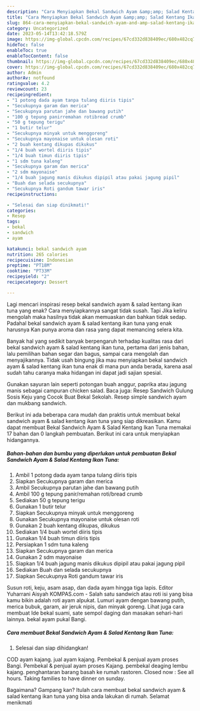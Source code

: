 ```yaml
---
description: "Cara Menyiapkan Bekal Sandwich Ayam &amp;amp; Salad Kentang Ikan Tuna yang Lezat"
title: "Cara Menyiapkan Bekal Sandwich Ayam &amp;amp; Salad Kentang Ikan Tuna yang Lezat"
slug: 864-cara-menyiapkan-bekal-sandwich-ayam-and-amp-salad-kentang-ikan-tuna-yang-lezat
category: Uncategorized
date: 2023-05-14T13:42:18.579Z
image: https://img-global.cpcdn.com/recipes/67cd332d838409ec/680x482cq70/bekal-sandwich-ayam-salad-kentang-ikan-tuna-foto-resep-utama.jpg
hideToc: false
enableToc: true
enableTocContent: false
thumbnail: https://img-global.cpcdn.com/recipes/67cd332d838409ec/680x482cq70/bekal-sandwich-ayam-salad-kentang-ikan-tuna-foto-resep-utama.jpg
cover: https://img-global.cpcdn.com/recipes/67cd332d838409ec/680x482cq70/bekal-sandwich-ayam-salad-kentang-ikan-tuna-foto-resep-utama.jpg
author: Admin
authorAv: notfound
ratingvalue: 4.2
reviewcount: 23
recipeingredient:
- "1 potong dada ayam tanpa tulang diiris tipis"
- "Secukupnya garam dan merica"
- "Secukupnya parutan jahe dan bawang putih"
- "100 g tepung panirremahan rotibread crumb"
- "50 g tepung terigu"
- "1 butir telur"
- "Secukupnya minyak untuk menggoreng"
- "Secukupnya mayonaise untuk olesan roti"
- "2 buah kentang dikupas dikukus"
- "1/4 buah wortel diiris tipis"
- "1/4 buah timun diiris tipis"
- "1 sdm tuna kaleng"
- "Secukupnya garam dan merica"
- "2 sdm mayonaise"
- "1/4 buah jagung manis dikukus dipipil atau pakai jagung pipil"
- "Buah dan selada secukupnya"
- "Secukupnya Roti gandum tawar iris"
recipeinstructions:

- "Selesai dan siap dinikmati!"
categories:
- Resep
tags:
- bekal
- sandwich
- ayam

katakunci: bekal sandwich ayam 
nutrition: 265 calories
recipecuisine: Indonesian
preptime: "PT18M"
cooktime: "PT33M"
recipeyield: "2"
recipecategory: Dessert

---
```



Lagi mencari inspirasi resep bekal sandwich ayam &amp; salad kentang ikan tuna yang enak? Cara menyiapkannya sangat tidak susah. Tapi Jika keliru mengolah maka hasilnya tidak akan memuaskan dan bahkan tidak sedap. Padahal bekal sandwich ayam &amp; salad kentang ikan tuna yang enak harusnya Kan punya aroma dan rasa yang dapat memancing selera kita.


Banyak hal yang sedikit banyak berpengaruh terhadap kualitas rasa dari bekal sandwich ayam &amp; salad kentang ikan tuna, pertama dari jenis bahan, lalu pemilihan bahan segar dan bagus, sampai cara mengolah dan menyajikannya. Tidak usah bingung jika mau menyiapkan bekal sandwich ayam &amp; salad kentang ikan tuna enak di mana pun anda berada, karena asal sudah tahu caranya maka hidangan ini dapat jadi sajian spesial.

Gunakan sayuran lain seperti potongan buah anggur, paprika atau jagung manis sebagai campuran chicken salad. Baca juga: Resep Sandwich Gulung Sosis Keju yang Cocok Buat Bekal Sekolah. Resep simple sandwich ayam dan mukbang sandwich.


Berikut ini ada beberapa cara mudah dan praktis untuk membuat bekal sandwich ayam &amp; salad kentang ikan tuna yang siap dikreasikan. Kamu dapat membuat Bekal Sandwich Ayam &amp; Salad Kentang Ikan Tuna memakai 17 bahan dan 0 langkah pembuatan. Berikut ini cara untuk menyiapkan hidangannya.

<!--inarticleads1-->

##### Bahan-bahan dan bumbu yang diperlukan untuk pembuatan Bekal Sandwich Ayam &amp; Salad Kentang Ikan Tuna:

1. Ambil 1 potong dada ayam tanpa tulang diiris tipis
1. Siapkan Secukupnya garam dan merica
1. Ambil Secukupnya parutan jahe dan bawang putih
1. Ambil 100 g tepung panir/remahan roti/bread crumb
1. Sediakan 50 g tepung terigu
1. Gunakan 1 butir telur
1. Siapkan Secukupnya minyak untuk menggoreng
1. Gunakan Secukupnya mayonaise untuk olesan roti
1. Gunakan 2 buah kentang dikupas, dikukus
1. Sediakan 1/4 buah wortel diiris tipis
1. Gunakan 1/4 buah timun diiris tipis
1. Persiapkan 1 sdm tuna kaleng
1. Siapkan Secukupnya garam dan merica
1. Gunakan 2 sdm mayonaise
1. Siapkan 1/4 buah jagung manis dikukus dipipil atau pakai jagung pipil
1. Sediakan Buah dan selada secukupnya
1. Siapkan Secukupnya Roti gandum tawar iris


Susun roti, keju, asam asap, dan dada ayam hingga tiga lapis. Editor Yuharrani Aisyah KOMPAS.com - Salah satu sandwich atau roti isi yang bisa kamu bikin adalah roti ayam alpukat. Lumuri ayam dengan bawang putih, merica bubuk, garam, air jeruk nipis, dan minyak goreng. Lihat juga cara membuat Ide bekal suami, sate sempol daging dan masakan sehari-hari lainnya. bekal ayam pukal Bangi. 

<!--inarticleads2-->

##### Cara membuat Bekal Sandwich Ayam &amp; Salad Kentang Ikan Tuna:


1. Selesai dan siap dihidangkan!

COD ayam kajang. jual ayam kajang. Pembekal &amp; penjual ayam proses Bangi. Pembekal &amp; penjual ayam proses Kajang. pembekal deaging lembu kajang. penghantaran barang basah ke rumah rastoren. Closed now : See all hours. Taking families to have dinner on sunday. 

Bagaimana? Gampang kan? Itulah cara membuat bekal sandwich ayam &amp; salad kentang ikan tuna yang bisa anda lakukan di rumah. Selamat menikmati
